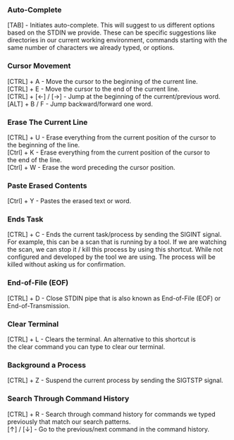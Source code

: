 


  
### Auto-Complete

  
[TAB] - Initiates auto-complete. This will suggest to us different options based on the STDIN we provide. These can be specific suggestions like directories in our current working environment, commands starting with the same number of characters we already typed, or options.  
  
### Cursor Movement

  
[CTRL] + A - Move the cursor to the beginning of the current line.  
[CTRL] + E - Move the cursor to the end of the current line.  
[CTRL] + [←] / [→] - Jump at the beginning of the current/previous word.  
[ALT] + B / F - Jump backward/forward one word.  
  
  
### Erase The Current Line

  
[CTRL] + U - Erase everything from the current position of the cursor to the beginning of the line.  
[Ctrl] + K - Erase everything from the current position of the cursor to the end of the line.  
[Ctrl] + W - Erase the word preceding the cursor position.  
  
### Paste Erased Contents

  
[Ctrl] + Y - Pastes the erased text or word.  
  
### Ends Task

  
[CTRL] + C - Ends the current task/process by sending the SIGINT signal. For example, this can be a scan that is running by a tool. If we are watching the scan, we can stop it / kill this process by using this shortcut. While not configured and developed by the tool we are using. The process will be killed without asking us for confirmation.  
  
### End-of-File (EOF)

  
[CTRL] + D - Close STDIN pipe that is also known as End-of-File (EOF) or End-of-Transmission.  
  
### Clear Terminal

  
[CTRL] + L - Clears the terminal. An alternative to this shortcut is the clear command you can type to clear our terminal.  
  
### Background a Process

  
[CTRL] + Z - Suspend the current process by sending the SIGTSTP signal.  
  
### Search Through Command History

  
[CTRL] + R - Search through command history for commands we typed previously that match our search patterns.  
[↑] / [↓] - Go to the previous/next command in the command history.  
